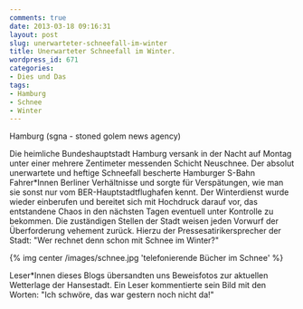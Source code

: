 ```yaml
---
comments: true
date: 2013-03-18 09:16:31
layout: post
slug: unerwarteter-schneefall-im-winter
title: Unerwarteter Schneefall im Winter.
wordpress_id: 671
categories:
- Dies und Das
tags:
- Hamburg
- Schnee
- Winter
---
```


Hamburg (sgna - stoned golem news agency)

Die heimliche Bundeshauptstadt Hamburg versank in der Nacht auf Montag unter einer mehrere Zentimeter messenden Schicht Neuschnee. Der absolut unerwartete und heftige Schneefall bescherte Hamburger S-Bahn Fahrer*Innen Berliner Verhältnisse und sorgte für Verspätungen, wie man sie sonst nur vom BER-Hauptstadtflughafen kennt. Der Winterdienst wurde wieder einberufen und bereitet sich mit Hochdruck darauf vor, das entstandene Chaos in den nächsten Tagen eventuell unter Kontrolle zu bekommen. Die zuständigen Stellen der Stadt weisen jeden Vorwurf der Überforderung vehement zurück. Hierzu der Pressesatirikersprecher der Stadt: "Wer rechnet denn schon mit Schnee im Winter?"

{% img center /images/schnee.jpg 'telefonierende Bücher im Schnee' %}


Leser*Innen dieses Blogs übersandten uns Beweisfotos zur aktuellen Wetterlage der Hansestadt. Ein Leser kommentierte sein Bild mit den Worten: "Ich schwöre, das war gestern noch nicht da!"
